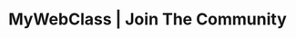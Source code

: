 ---
title: "MyWebClass | Join The Community"
meta_title: "MyWebClass | Join The Community"
description: "Contact MyWebClass for any questions, concerns, or feedback about our courses or platform. Our friendly and knowledgeable support team is available 24/7 to assist you. Whether you need help with enrolling in a course, accessing course materials, or troubleshooting technical issues, we're here to help. You can reach us by phone, email, or through our online contact form. Join the MyWebClass community today and let us help you achieve your learning goals!"
ogTitle: "MyWebClass | Join The Community"
layout: "contact"
draft: false
---